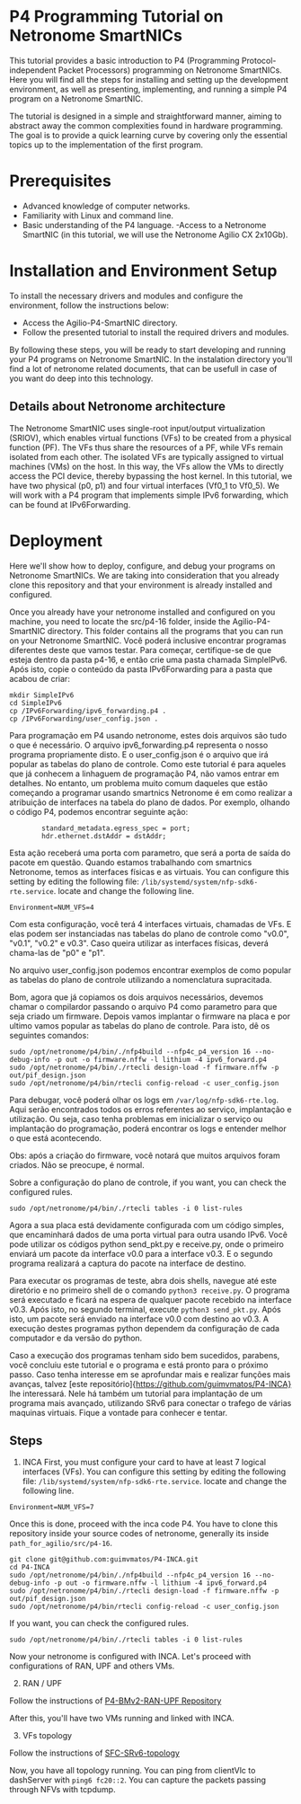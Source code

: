 # P4 Programming Tutorial on Netronome SmartNICs
This tutorial provides a basic introduction to P4 (Programming Protocol-independent Packet Processors) programming on Netronome SmartNICs. Here you will find all the steps for installing and setting up the development environment, as well as presenting, implementing, and running a simple P4 program on a Netronome SmartNIC.

The tutorial is designed in a simple and straightforward manner, aiming to abstract away the common complexities found in hardware programming. The goal is to provide a quick learning curve by covering only the essential topics up to the implementation of the first program.

# Prerequisites
- Advanced knowledge of computer networks.
- Familiarity with Linux and command line.
- Basic understanding of the P4 language.
-Access to a Netronome SmartNIC (in this tutorial, we will use the Netronome Agilio CX 2x10Gb).

# Installation and Environment Setup
To install the necessary drivers and modules and configure the environment, follow the instructions below:

- Access the Agilio-P4-SmartNIC directory.
- Follow the presented tutorial to install the required drivers and modules.

By following these steps, you will be ready to start developing and running your P4 programs on Netronome SmartNIC. In the instalation directory you'll find a lot of netronome related documents, that can be usefull in case of you want do deep into this technology.

## Details about Netronome architecture

The Netronome SmartNIC uses single-root input/output virtualization (SRIOV), which enables virtual functions (VFs) to be created from a physical function (PF). The VFs thus share the resources of a PF, while VFs remain isolated from each other. The isolated VFs are typically assigned to virtual machines (VMs) on the host. In this way, the VFs allow the VMs to directly access the PCI device, thereby bypassing the host kernel. In this tutorial, we have two physical (p0, p1) and four virtual interfaces (Vf0\_1 to Vf0\_5). We will work with a P4 program that implements simple IPv6 forwarding, which can be found at IPv6Forwarding.

# Deployment

Here we'll show how to deploy, configure, and debug your programs on Netronome SmartNICs. We are taking into consideration that you already clone this repository and that your environment is already installed and configured.

Once you already have your netronome installed and configured on you machine, you need to locate the src/p4-16 folder, inside the Agilio-P4-SmartNIC directory. This folder contains all the programs that you can run on your Netronome SmartNIC. Você poderá inclusive encontrar programas diferentes deste que vamos testar. Para começar, certifique-se de que esteja dentro da pasta p4-16, e então crie uma pasta chamada SimpleIPv6. Após isto, copie o conteúdo da pasta IPv6Forwarding para a pasta que acabou de criar:
```
mkdir SimpleIPv6
cd SimpleIPv6
cp /IPv6Forwarding/ipv6_forwarding.p4 .
cp /IPv6Forwarding/user_config.json .
```

Para programação em P4 usando netronome, estes dois arquivos são tudo o que é necessário. O arquivo ipv6_forwarding.p4 representa o nosso programa propriamente disto. E o user_config.json é o arquivo que irá popular as tabelas do plano de controle. Como este tutorial é para aqueles que já conhecem a linhaguem de programação P4, não vamos entrar em detalhes. No entanto, um problema muito comum daqueles que estão começando a programar usando smartnics Netronome é em como realizar a atribuição de interfaces na tabela do plano de dados. Por exemplo, olhando o código P4, podemos encontrar seguinte ação:

```action ipv6_forward (macAddr_t dstAddr, egressSpec_t port) {
        standard_metadata.egress_spec = port;
        hdr.ethernet.dstAddr = dstAddr;
```
Esta ação receberá uma porta com parametro, que será a porta de saída do pacote em questão. Quando estamos trabalhando com smartnics Netronome, temos as interfaces físicas e as virtuais. You can configure this setting by editing the following file: `/lib/systemd/system/nfp-sdk6-rte.service`. locate and change the following line.

`Environment=NUM_VFS=4`

Com esta configuração, você terá 4 interfaces virtuais, chamadas de VFs. E elas podem ser instanciadas nas tabelas do plano de controle como "v0.0", "v0.1", "v0.2" e v0.3". Caso queira utilizar as interfaces físicas, deverá chama-las de "p0" e "p1". 

No arquivo user_config.json podemos encontrar exemplos de como popular as tabelas do plano de controle utilizando a nomenclatura supracitada. 

Bom, agora que já copiamos os dois arquivos necessários, devemos chamar o compilardor passando o arquivo P4 como parametro para que seja criado um firmware. Depois vamos implantar o firmware na placa e por ultimo vamos popular as tabelas do plano de controle. Para isto, dê os seguintes comandos:

```
sudo /opt/netronome/p4/bin/./nfp4build --nfp4c_p4_version 16 --no-debug-info -p out -o firmware.nffw -l lithium -4 ipv6_forward.p4
sudo /opt/netronome/p4/bin/./rtecli design-load -f firmware.nffw -p out/pif_design.json
sudo /opt/netronome/p4/bin/rtecli config-reload -c user_config.json
```

Para debugar, você poderá olhar os logs em `/var/log/nfp-sdk6-rte.log`. Aqui serão encontrados todos os erros referentes ao serviço, implantação e utilização. Ou seja, caso tenha problemas em inicializar o serviço ou implantação do programação, poderá encontrar os logs e entender melhor o que está acontecendo. 

Obs: após a criação do firmware, você notará que muitos arquivos foram criados. Não se preocupe, é normal.

Sobre a configuração do plano de controle, if you want, you can check the configured rules.
```
sudo /opt/netronome/p4/bin/./rtecli tables -i 0 list-rules
```

Agora a sua placa está devidamente configurada com um código simples, que encaminhará dados de uma porta virtual para outra usando IPv6. Você pode utilizar os códigos python send_pkt.py e receive.py, onde o primeiro enviará um pacote da interface v0.0 para a interface v0.3. E o segundo programa realizará a captura do pacote na interface de destino.

Para executar os programas de teste, abra dois shells, navegue até este diretório e no primeiro shell de o comando `python3 receive.py`. O programa será executado e ficará na espera de qualquer pacote recebido na interface v0.3. Após isto, no segundo terminal, execute `python3 send_pkt.py`. Após isto, um pacote será enviado na interface v0.0 com destino ao v0.3. A execução destes programas python dependem da configuração de cada computador e da versão do python.

Caso a execução dos programas tenham sido bem sucedidos, parabens, você concluiu este tutorial e o programa e está pronto para o próximo passo. Caso tenha interesse em se aprofundar mais e realizar funções mais avanças, talvez [este repositório]{https://github.com/guimvmatos/P4-INCA} lhe interessará. Nele há também um tutorial para implantação de um programa mais avançado, utilizando SRv6 para conectar o trafego de várias maquinas virtuais. Fique a vontade para conhecer e tentar.







## Steps

1. INCA
First, you must configure your card to have at least 7 logical interfaces (VFs). You can configure this setting by editing the following file: `/lib/systemd/system/nfp-sdk6-rte.service`. locate and change the following line.

`Environment=NUM_VFS=7`

Once this is done, proceed with the inca code P4. You have to clone this repository inside your source codes of netronome, generally its inside `path_for_agilio/src/p4-16`.

```
git clone git@github.com:guimvmatos/P4-INCA.git
cd P4-INCA
sudo /opt/netronome/p4/bin/./nfp4build --nfp4c_p4_version 16 --no-debug-info -p out -o firmware.nffw -l lithium -4 ipv6_forward.p4
sudo /opt/netronome/p4/bin/./rtecli design-load -f firmware.nffw -p out/pif_design.json
sudo /opt/netronome/p4/bin/rtecli config-reload -c user_config.json
```

If you want, you can check the configured rules.
```
sudo /opt/netronome/p4/bin/./rtecli tables -i 0 list-rules
```

Now your netronome is configured with INCA. Let's proceed with configurations of RAN, UPF and others VMs.

2. RAN / UPF

Follow the instructions of [P4-BMv2-RAN-UPF Repository](https://github.com/guimvmatos/P4-BMv2-RAN-UPF)

After this, you'll have two VMs running and linked with INCA.

3. VFs topology

Follow the instructions of [SFC-SRv6-topology](https://github.com/guimvmatos/SFC-SRv6-topology)


Now, you have all topology running. You can ping from clientVlc to dashServer with `ping6 fc20::2`. You can capture the packets passing through NFVs with tcpdump.

